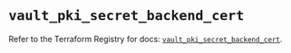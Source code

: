 # `vault_pki_secret_backend_cert`

Refer to the Terraform Registry for docs: [`vault_pki_secret_backend_cert`](https://registry.terraform.io/providers/hashicorp/vault/5.3.0/docs/resources/pki_secret_backend_cert).
